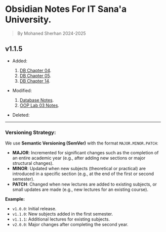 # Obsidian Notes For IT Sana'a University.

> By Mohaned Sherhan 2024-2025

## v1.1.5

- Added:
    1. [DB Chapter 04](./Year%20Two/Part%20One/Database/DB%20Chapter%2004.md).
    2. [DB Chapter 05](./Year%20Two/Part%20One/Database/DB%20Chapter%2005.md).
    3. [DB Chapter 14](./Year%20Two/Part%20One/Database/DB%20Chapter%2014.md).

- Modified:
    1. [Database Notes](./Year%20Two/Part%20One/Database/Database%20Notes.md).
    2. [OOP Lab 03 Notes](./Year%20Two/Part%20One/Lab%203/OOP/OOP%20Lab%2003%20Notes.md).

- Deleted: 

---
### Versioning Strategy:

We use **Semantic Versioning (SemVer)** with the format `MAJOR.MINOR.PATCH`:

- **MAJOR**: Incremented for significant changes such as the completion of an entire academic year (e.g., after adding new sections or major structural changes).
- **MINOR**: Updated when new subjects (theoretical or practical) are introduced in a specific section (e.g., at the end of the first or second semester).
- **PATCH**: Changed when new lectures are added to existing subjects, or small updates are made (e.g., new lectures for an existing course).

**Example:**
- `v1.0.0`: Initial release.
- `v1.1.0`: New subjects added in the first semester.
- `v1.1.1`: Additional lectures for existing subjects.
- `v2.0.0`: Major changes after completing the second year.